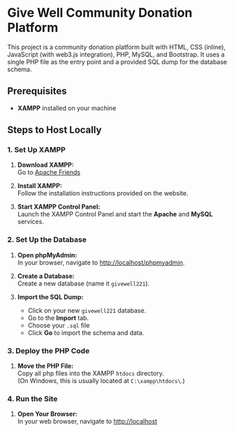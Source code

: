 # Give Well Community Donation Platform

This project is a community donation platform built with HTML, CSS (inline), JavaScript (with web3.js integration), PHP, MySQL, and Bootstrap. It uses a single PHP file as the entry point and a provided SQL dump for the database schema.

## Prerequisites

- **XAMPP** installed on your machine

## Steps to Host Locally

### 1. Set Up XAMPP

1. **Download XAMPP:**  
   Go to [Apache Friends](https://www.apachefriends.org/index.html)

2. **Install XAMPP:**  
   Follow the installation instructions provided on the website.

3. **Start XAMPP Control Panel:**  
   Launch the XAMPP Control Panel and start the **Apache** and **MySQL** services.

### 2. Set Up the Database

1. **Open phpMyAdmin:**  
   In your browser, navigate to [http://localhost/phpmyadmin](http://localhost/phpmyadmin).

2. **Create a Database:**  
   Create a new database (name it `givewell221`).

3. **Import the SQL Dump:**
   - Click on your new `givewell221` database.
   - Go to the **Import** tab.
   - Choose your `.sql` file
   - Click **Go** to import the schema and data.

### 3. Deploy the PHP Code

1. **Move the PHP File:**  
   Copy all php files into the XAMPP `htdocs` directory.  
   (On Windows, this is usually located at `C:\xampp\htdocs\`.)

### 4. Run the Site

1. **Open Your Browser:**  
   In your web browser, navigate to [http://localhost](http://localhost)
